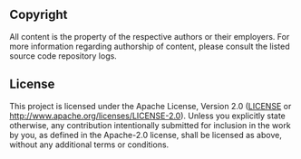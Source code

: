 ## Copyright

All content is the property of the respective authors or their employers. For more information regarding authorship of content, please consult the listed source code repository logs.

## License

This project is licensed under the Apache License, Version 2.0 ([LICENSE](LICENSE) or <http://www.apache.org/licenses/LICENSE-2.0>). Unless you explicitly state otherwise, any contribution intentionally submitted for inclusion in the work by you, as defined in the Apache-2.0 license, shall be licensed as above, without any additional terms or conditions.
